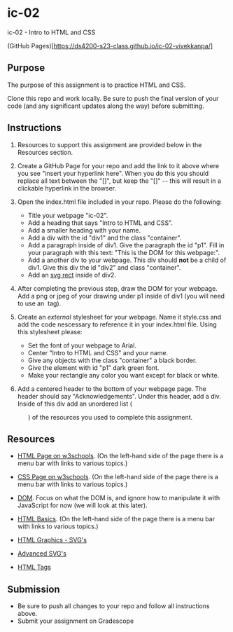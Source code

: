 # ic-02
ic-02 - Intro to HTML and CSS

(GitHub Pages)[https://ds4200-s23-class.github.io/ic-02-vivekkanpa/]

## Purpose

The purpose of this assignment is to practice HTML and CSS.  

Clone this repo and work locally. Be sure to push the final version of your code (and any significant updates along the way) before submitting. 

## Instructions

1. Resources to support this assignment are provided below in the Resources section.  

1. Create a GitHub Page for your repo and add the link to it above where you see "insert your hyperlink here". When you do this you should replace all text between the "[]", but keep the "[]" -- this will result in a clickable hyperlink in the browser.  

1. Open the index.html file included in your repo. Please do the following: 
   - Title your webpage "ic-02". 
   - Add a heading that says "Intro to HTML and CSS".
   - Add a smaller heading with your name.
   - Add a div with the id "div1" and the class "container".
   - Add a paragraph inside of div1. Give the paragraph the id "p1". Fill in your paragraph with this text: "This is the DOM for this webpage:".  
   - Add a another div to your webpage. This div should **not** be a child of div1. Give this div the id "div2" and class "container".
   - Add an [svg rect](https://www.w3schools.com/html/html5_svg.asp) inside of div2. 

1. After completing the previous step, draw the DOM for your webpage. Add a png or jpeg of your drawing under p1 inside of div1 (you will need to use an <img> tag).  

1. Create an *external* stylesheet for your webpage. Name it style.css and add the code nescessary to reference it in your index.html file. Using this stylesheet please:
   - Set the font of your webpage to Arial. 
   - Center "Intro to HTML and CSS" and your name. 
   - Give any objects with the class "container" a black border. 
   - Give the element with id "p1" dark green font.
   - Make your rectangle any color you want except for black or white.

1. Add a centered header to the bottom of your webpage page. The header should say "Acknowledgements". Under this header, add a div. Inside of this div add an unordered list (<ul>) of the resources you used to complete this assignment.

## Resources 

* [HTML Page on w3schools](https://www.w3schools.com/html/default.asp). (On the left-hand side of the page there is a menu bar with links to various topics.) 

* [CSS Page on w3schools](https://www.w3schools.com/css/default.asp). (On the left-hand side of the page there is a menu bar with links to various topics.) 

* [DOM](https://www.geeksforgeeks.org/dom-document-object-model/). Focus on what the DOM is, and ignore how to manipulate it with JavaScript for now (we will look at this later).

* [HTML Basics](https://www.geeksforgeeks.org/html-introduction/?ref=lbp). (On the left-hand side of the page there is a menu bar with links to various topics.) 

* [HTML Graphics - SVG's](https://www.geeksforgeeks.org/html-svg-basics/?ref=lbp)

* [Advanced SVG's](https://learn-the-web.algonquindesign.ca/topics/advanced-svg/)

* [HTML Tags](https://www.geeksforgeeks.org/html-tags-complete-reference/?ref=lbp)

## Submission

* Be sure to push all changes to your repo and follow all instructions above. 
* Submit your assignment on Gradescope   
